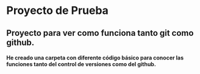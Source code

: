 # **Proyecto de Prueba**
## Proyecto para ver como funciona tanto git como github.
#### He creado una carpeta con diferente código básico para conocer las funciones tanto del control de versiones como del github.
